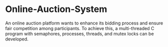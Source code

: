 # Online-Auction-System
An online auction platform wants to enhance its bidding process and ensure fair competition among participants. To achieve this, a multi-threaded C program with semaphores, processes, threads, and mutex locks can be developed.
